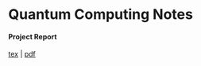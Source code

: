 # Quantum Computing Notes

#### Project Report
[tex](report/project_report.tex) | [pdf](report/project_report.pdf)
